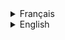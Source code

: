 <details>
  <summary>Français</summary>

# Live Chat

Ce projet a été développé dans le cadre d'une formation OpenClassrooms où l'étudiant doit développer un POC live chat.

L'application **Live Chat** a pour but dans le cadre du projet de permettre au client de directement communiquer avec le support via par messagerie instantannée.

## Par où commencer ?

Executer la base de donnée en vous rendant à la racine de projet en executant la commande suivante :

```bash
  docker-compose up
```

Puis importer le dossier **back** dans votre IDE dédié (IntelliJ, Eclipse...).

La messagerie instantannée sera accessible via l'url suivant `http://localhost:8081/` (Ouvrir deux onglets pour pouvoir intéragir entre deux personnes).

<details>
  <summary>Les dépendances</summary>

| Dépendance           |                                           Lien                                           |
| :------------------- | :--------------------------------------------------------------------------------------: |
| Springboot JPA       |           https://docs.spring.io/spring-data/jpa/docs/current/reference/html/            |
| Springboot WebSocket |           https://spring.io/guides/gs/messaging-stomp-websocket                          |
| Lombok               |           https://www.baeldung.com/intro-to-project-lombok                               |

</details>
</details>

<details>
  <summary>English</summary>

# Live Chat

This project was developed as part of an OpenClassrooms training program where the student is required to develop a live chat proof of concept (POC).

L'application **Live Chat** a pour but dans le cadre du projet de permettre au client de directement communiquer avec le support via par messagerie instantannée.

The **Live Chat** application aims within the scope of the project to allow the client to communicate directly with the support through an instant messaging.

## Where to start ?

To run the database, navigate to the project root and execute the following command:

```bash
  docker-compose up
```

Then import the back folder into your dedicated IDE (IntelliJ, Eclipse, etc.).

The instant messaging service will be accessible through the following URL: `http://localhost:8081/` (Open two tabs to interact between two individuals).

<details>
  <summary>Dependencies</summary>

| Dépendance           |                                           Lien                                           |
| :------------------- | :--------------------------------------------------------------------------------------: |
| Springboot JPA       |           https://docs.spring.io/spring-data/jpa/docs/current/reference/html/            |
| Springboot WebSocket |           https://spring.io/guides/gs/messaging-stomp-websocket                          |
| Lombok               |           https://www.baeldung.com/intro-to-project-lombok                               |

</details>
</details>